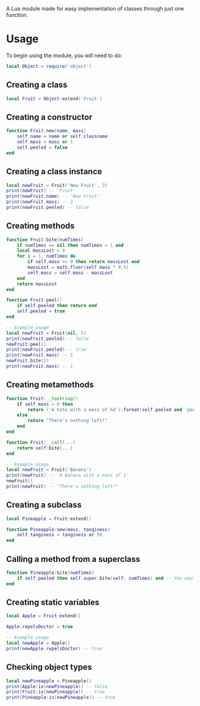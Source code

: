 A Lua module made for easy implementation of classes through just one function.

# Usage
To begin using the module, you will need to do:
```lua
local Object = require('object')
```

## Creating a class
```lua
local Fruit = Object:extend('Fruit')
```
## Creating a constructor
```lua
function Fruit:new(name, mass)
	self.name = name or self.classname
	self.mass = mass or 1
	self.peeled = false
end
```
## Creating a class instance
```lua
local newFruit = Fruit('New Fruit', 3)
print(newFruit) -- 'Fruit'
print(newFruit.name) -- 'New Fruit'
print(newFruit.mass) -- 3
print(newFruit.peeled) -- false
```
## Creating methods
```lua
function Fruit:bite(numTimes)
	if numTimes == nil then numTimes = 1 end
	local massLost = 0
	for i = 1, numTimes do
		if self.mass <= 0 then return massLost end
		massLost = math.floor(self.mass * 0.5)
		self.mass = self.mass - massLost
	end
	return massLost
end

function Fruit:peel()
	if self.peeled then return end
	self.peeled = true
end

-- Example usage
local newFruit = Fruit(nil, 5)
print(newFruit.peeled) -- false
newFruit:peel()
print(newFruit.peeled) -- true
print(newFruit.mass) -- 5
newFruit:bite(2)
print(newFruit.mass) -- 1
```
## Creating metamethods
```lua
function Fruit:__tostring()
	if self.mass > 0 then
		return ('A %s%s with a mass of %d'):format(self.peeled and 'peeled ' or '', self.name, self.mass)
	else 
		return "There's nothing left!"
	end
end

function Fruit:__call(...)
	return self:bite(...)
end

-- Example usage
local newFruit = Fruit('Banana')
print(newFruit) -- 'A Banana with a mass of 1'
newFruit()
print(newFruit) -- "There's nothing left!"
```
## Creating a subclass
```lua
local Pineapple = Fruit:extend()

function Pineapple:new(mass, tanginess)
	self.tanginess = tanginess or 50
end
```
## Calling a method from a superclass
```lua
function Pineapple:bite(numTimes)
	if self.peeled then self.super.bite(self, numTimes) end -- You wouldn't eat a pineapple that isn't peeled, would you?
end
```
## Creating static variables
```lua
local Apple = Fruit:extend()

Apple.repelsDoctor = true

-- Example usage
local newApple = Apple()
print(newApple.repelsDoctor) -- true
```
## Checking object types
```lua
local newPineapple = Pineapple()
print(Apple:is(newPineapple)) -- false
print(Fruit:is(newPineapple)) -- true
print(Pineapple:is(newPineapple)) -- true
```
